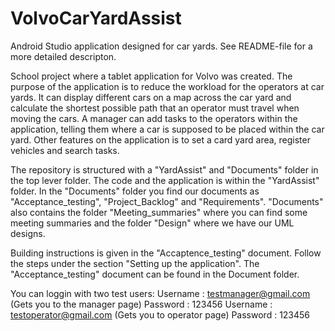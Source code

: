 # VolvoCarYardAssist
Android Studio application designed for car yards. See README-file for a more detailed descripton.


School project where a tablet application for Volvo was created. The purpose of the application is to reduce the workload for the operators at car yards. It can display different cars on a map across the car yard and calculate the shortest possible path that an operator must travel when moving the cars. A manager can add tasks to the operators within the application, telling them where a car is supposed to be placed within the car yard. Other features on the application is to set a card yard area, register vehicles and search tasks.

The repository is structured with a "YardAssist" and "Documents" folder in the top lever folder. The code and the application is within the "YardAssist" folder. In the "Documents" folder you find our documents as "Acceptance_testing", "Project_Backlog" and "Requirements". "Documents" also contains the folder "Meeting_summaries" where you can find some meeting summaries and the folder "Design" where we have our UML designs.

Building instructions is given in the "Accaptence_testing" document. Follow the steps under the section "Setting up the application". The "Acceptance_testing" document can be found in the Document folder.

You can loggin with two test users:
Username : testmanager@gmail.com (Gets you to the manager page)
Password : 123456
Username : testoperator@gmail.com (Gets you to operator page)
Password : 123456
